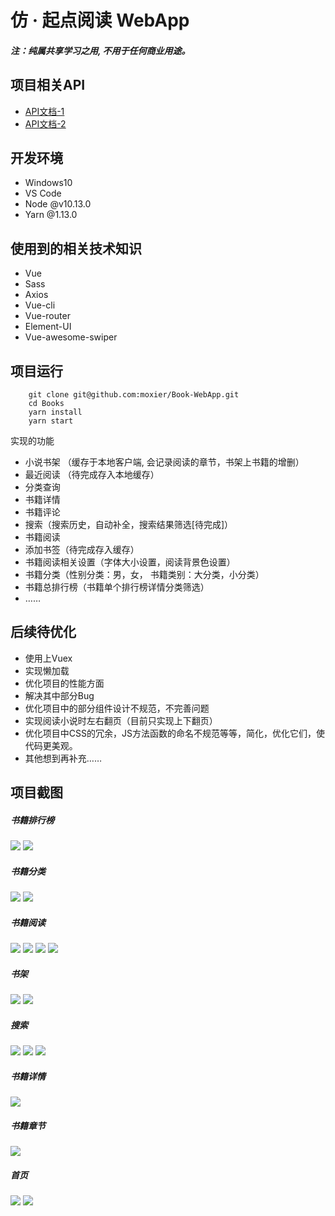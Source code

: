# 仿 · 起点阅读 WebApp
 
##### 注：纯属共享学习之用, 不用于任何商业用途。

 项目相关API
 -- 
-  [API文档-1](https://xiadd.github.io/zhuishushenqi/#/?id=%E8%BF%BD%E4%B9%A6%E7%A5%9E%E5%99%A8%E6%8E%A5%E5%8F%A3)
- [API文档-2](https://github.com/jianhui1012/bookreader/blob/master/docs/zh_doc.md)

开发环境
--
-  Windows10
-  VS Code
-  Node  @v10.13.0
-  Yarn  @1.13.0

使用到的相关技术知识
--
- Vue
- Sass
- Axios
- Vue-cli
- Vue-router
- Element-UI
- Vue-awesome-swiper


项目运行
--
```shell
    git clone git@github.com:moxier/Book-WebApp.git
    cd Books
    yarn install
    yarn start
```

实现的功能
- 小说书架 （缓存于本地客户端, 会记录阅读的章节，书架上书籍的增删）
- 最近阅读  （待完成存入本地缓存）
- 分类查询
- 书籍详情
- 书籍评论
- 搜索（搜索历史，自动补全，搜索结果筛选[待完成]）
- 书籍阅读
- 添加书签（待完成存入缓存）
- 书籍阅读相关设置（字体大小设置，阅读背景色设置）
- 书籍分类（性别分类：男，女， 书籍类别：大分类，小分类）
- 书籍总排行榜（书籍单个排行榜详情分类筛选）
-  ……

后续待优化
--
- 使用上Vuex
- 实现懒加载
- 优化项目的性能方面
- 解决其中部分Bug
- 优化项目中的部分组件设计不规范，不完善问题
- 实现阅读小说时左右翻页（目前只实现上下翻页）
- 优化项目中CSS的冗余，JS方法函数的命名不规范等等，简化，优化它们，使代码更美观。
- 其他想到再补充……

项目截图
--

##### 书籍排行榜
![](https://github.com/moxier/Book-WebApp/blob/master/img/ranking.png)
![](https://github.com/moxier/Book-WebApp/blob/master/img/ranking-details.png)

##### 书籍分类
![](https://github.com/moxier/Book-WebApp/blob/master/img/category.png)
![](https://github.com/moxier/Book-WebApp/blob/master/img/category-details.png)

##### 书籍阅读
![](https://github.com/moxier/Book-WebApp/blob/master/img/read.png)
![](https://github.com/moxier/Book-WebApp/blob/master/img/read-options.png)
![](https://github.com/moxier/Book-WebApp/blob/master/img/read-option-font.png)
![](https://github.com/moxier/Book-WebApp/blob/master/img/read-chapter.png)

##### 书架
![](https://github.com/moxier/Book-WebApp/blob/master/img/bookcase.png)
![](https://github.com/moxier/Book-WebApp/blob/master/img/bookcase-del.png)

##### 搜索
![](https://github.com/moxier/Book-WebApp/blob/master/img/search.png)
![](https://github.com/moxier/Book-WebApp/blob/master/img/search-word.png)
![](https://github.com/moxier/Book-WebApp/blob/master/img/search-result.png)

##### 书籍详情
![](https://github.com/moxier/Book-WebApp/blob/master/img/bookdetails.png)

##### 书籍章节
![](https://github.com/moxier/Book-WebApp/blob/master/img/bookchapter.png)

##### 首页
![](https://github.com/moxier/Book-WebApp/blob/master/img/home.png)
![](https://github.com/moxier/Book-WebApp/blob/master/img/home-header.png)
